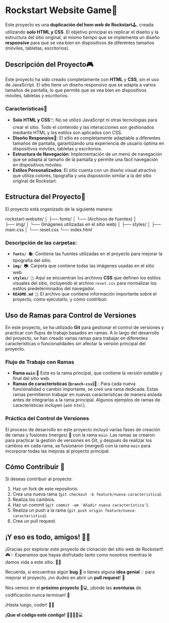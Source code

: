 # Rockstart Website Game🚀

Este proyecto es una **duplicación del hom web de Rockstart**🕹️, creada utilizando **solo HTML y CSS**. El objetivo principal es replicar el diseño y la estructura del sitio original, al mismo tiempo que se implementa un diseño **responsive** para que se vea bien en dispositivos de diferentes tamaños (móviles, tabletas, escritorios).

## Descripción del Proyecto🎮

Este proyecto ha sido creado completamente con **HTML** y **CSS**, sin el uso de JavaScript. El sitio tiene un diseño responsivo que se adapta a varios tamaños de pantalla, lo que permite que se vea bien en dispositivos móviles, tabletas y escritorios.

### Características🎯

- **Solo HTML y CSS**🖱️: No se utilizó JavaScript ni otras tecnologías para crear el sitio. Todo el contenido y las interacciones son gestionados mediante HTML y los estilos son aplicados con CSS.
- **Diseño Responsive**📱: El sitio es completamente adaptable a diferentes tamaños de pantalla, garantizando una experiencia de usuario óptima en dispositivos móviles, tabletas y escritorios.
- **Estructura de Navegación**: Implementación de un menú de navegación que se adapta al tamaño de la pantalla y permite una fácil navegación en dispositivos móviles.
- **Estilos Personalizados**: El sitio cuenta con un diseño visual atractivo que utiliza colores, tipografía y una disposición similar a la del sitio original de Rockstart.

## Estructura del Proyecto📂

El proyecto está organizado de la siguiente manera:

rockstart-website/
│
├── fonts/
│ └── (Archivos de fuentes)
│  
├── img/
│ └── (Imágenes utilizadas en el sitio web)
│ ├── styles/
│ ├── main.css
│ └── reset.css
└── index.html

### Descripción de las carpetas:

- **`fonts/ 📚`**: Contiene las fuentes utilizadas en el proyecto para mejorar la tipografía del sitio.
- **`img/ 📷`**: Carpeta que contiene todas las imágenes usadas en el sitio web.
- **`styles/ 🎨`**: Aquí se encuentran los archivos **CSS** que definen los estilos visuales del sitio, incluyendo el archivo `reset.css` para normalizar los estilos predeterminados del navegador.
- **`README.md 📝`**: El archivo que contiene información importante sobre el proyecto, cómo ejecutarlo, y cómo contribuir.

## Uso de Ramas para Control de Versiones

En este proyecto, se ha utilizado **Git** para gestionar el control de versiones y practicar con flujos de trabajo basados en ramas. A lo largo del desarrollo del proyecto, se han creado varias ramas para trabajar en diferentes características o funcionalidades sin afectar la versión principal del proyecto.

### Flujo de Trabajo con Ramas

- **Rama `main`**:🌳 Esta es la rama principal, que contiene la versión estable y final del sitio web.
- **Ramas de características (`branch-css`)**🌿 : Para cada nueva funcionalidad o cambio importante, se creó una rama dedicada. Estas ramas permitieron trabajar en nuevas características de manera aislada antes de integrarlas a la rama principal. Algunos ejemplos de ramas de características incluyen (`add-html`).

### Práctica del Control de Versiones

El proceso de desarrollo en este proyecto incluyó varias fases de creación de ramas y fusiones (merges) 🔀 con la rama `main`. Las ramas se crearon para practicar la gestión de versiones en Git, y después de realizar los cambios en cada rama, se fusionaron (merged) con la rama `main` para incorporar todas las mejoras al proyecto principal.

## Cómo Contribuir 🤝

Si deseas contribuir al proyecto:

1. Haz un fork de este repositorio.
2. Crea una nueva rama (`git checkout -b feature/nueva-caracteristica`).
3. Realiza los cambios.
4. Haz un commit (`git commit -am 'Añadir nueva característica'`).
5. Realiza un push a la rama (`git push origin feature/nueva-caracteristica`).
6. Crea un pull request.

## ¡Y eso es todo, amigos! 🎉🚀

¡Gracias por explorar este proyecto de clonación del sitio web de Rockstart! 🎮✨ Esperamos que hayas disfrutado tanto como nosotros mientras le damos vida a este sitio. 🎨👾

Recuerda, si encuentras algún **bug** 🐞 o tienes alguna **idea genial** 💡 para mejorar el proyecto, ¡no dudes en abrir un **pull request**! 🚀

Nos vemos en el **próximo proyecto** 🙌💻, ¡donde las **aventuras** de codificación nunca terminan! 🌟

¡Hasta luego, coder! 👋😎

**¡Que el código esté contigo!** 👨‍💻👩‍💻💻
